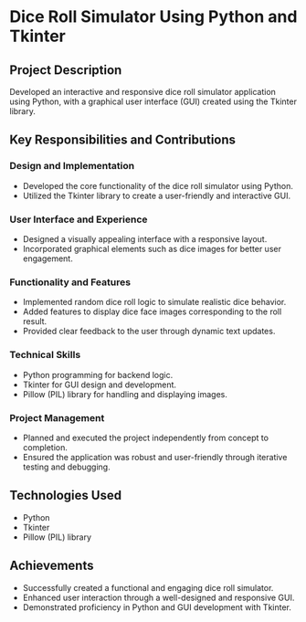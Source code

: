 # Dice Roll Simulator Using Python and Tkinter

## Project Description
Developed an interactive and responsive dice roll simulator application using Python, with a graphical user interface (GUI) created using the Tkinter library.

## Key Responsibilities and Contributions

### Design and Implementation
- Developed the core functionality of the dice roll simulator using Python.
- Utilized the Tkinter library to create a user-friendly and interactive GUI.

### User Interface and Experience
- Designed a visually appealing interface with a responsive layout.
- Incorporated graphical elements such as dice images for better user engagement.

### Functionality and Features
- Implemented random dice roll logic to simulate realistic dice behavior.
- Added features to display dice face images corresponding to the roll result.
- Provided clear feedback to the user through dynamic text updates.

### Technical Skills
- Python programming for backend logic.
- Tkinter for GUI design and development.
- Pillow (PIL) library for handling and displaying images.

### Project Management
- Planned and executed the project independently from concept to completion.
- Ensured the application was robust and user-friendly through iterative testing and debugging.

## Technologies Used
- Python
- Tkinter
- Pillow (PIL) library

## Achievements
- Successfully created a functional and engaging dice roll simulator.
- Enhanced user interaction through a well-designed and responsive GUI.
- Demonstrated proficiency in Python and GUI development with Tkinter.
